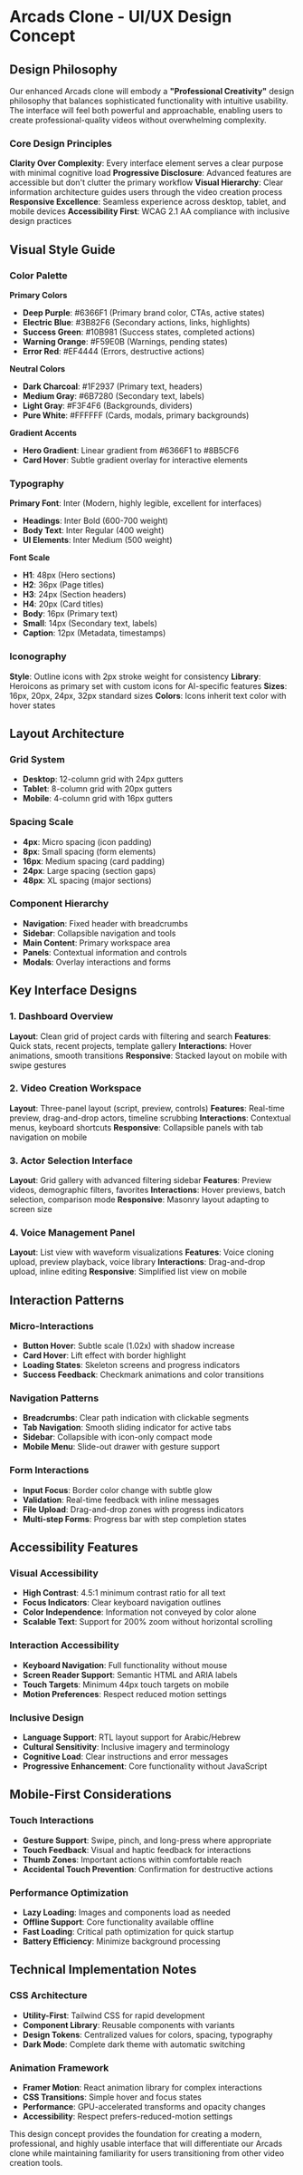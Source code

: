 # Arcads Clone - UI/UX Design Concept

## Design Philosophy

Our enhanced Arcads clone will embody a **"Professional Creativity"** design philosophy that balances sophisticated functionality with intuitive usability. The interface will feel both powerful and approachable, enabling users to create professional-quality videos without overwhelming complexity.

### Core Design Principles

**Clarity Over Complexity**: Every interface element serves a clear purpose with minimal cognitive load
**Progressive Disclosure**: Advanced features are accessible but don't clutter the primary workflow
**Visual Hierarchy**: Clear information architecture guides users through the video creation process
**Responsive Excellence**: Seamless experience across desktop, tablet, and mobile devices
**Accessibility First**: WCAG 2.1 AA compliance with inclusive design practices

## Visual Style Guide

### Color Palette

**Primary Colors**
- **Deep Purple**: #6366F1 (Primary brand color, CTAs, active states)
- **Electric Blue**: #3B82F6 (Secondary actions, links, highlights)
- **Success Green**: #10B981 (Success states, completed actions)
- **Warning Orange**: #F59E0B (Warnings, pending states)
- **Error Red**: #EF4444 (Errors, destructive actions)

**Neutral Colors**
- **Dark Charcoal**: #1F2937 (Primary text, headers)
- **Medium Gray**: #6B7280 (Secondary text, labels)
- **Light Gray**: #F3F4F6 (Backgrounds, dividers)
- **Pure White**: #FFFFFF (Cards, modals, primary backgrounds)

**Gradient Accents**
- **Hero Gradient**: Linear gradient from #6366F1 to #8B5CF6
- **Card Hover**: Subtle gradient overlay for interactive elements

### Typography

**Primary Font**: Inter (Modern, highly legible, excellent for interfaces)
- **Headings**: Inter Bold (600-700 weight)
- **Body Text**: Inter Regular (400 weight)
- **UI Elements**: Inter Medium (500 weight)

**Font Scale**
- **H1**: 48px (Hero sections)
- **H2**: 36px (Page titles)
- **H3**: 24px (Section headers)
- **H4**: 20px (Card titles)
- **Body**: 16px (Primary text)
- **Small**: 14px (Secondary text, labels)
- **Caption**: 12px (Metadata, timestamps)

### Iconography

**Style**: Outline icons with 2px stroke weight for consistency
**Library**: Heroicons as primary set with custom icons for AI-specific features
**Sizes**: 16px, 20px, 24px, 32px standard sizes
**Colors**: Icons inherit text color with hover states

## Layout Architecture

### Grid System
- **Desktop**: 12-column grid with 24px gutters
- **Tablet**: 8-column grid with 20px gutters  
- **Mobile**: 4-column grid with 16px gutters

### Spacing Scale
- **4px**: Micro spacing (icon padding)
- **8px**: Small spacing (form elements)
- **16px**: Medium spacing (card padding)
- **24px**: Large spacing (section gaps)
- **48px**: XL spacing (major sections)

### Component Hierarchy
- **Navigation**: Fixed header with breadcrumbs
- **Sidebar**: Collapsible navigation and tools
- **Main Content**: Primary workspace area
- **Panels**: Contextual information and controls
- **Modals**: Overlay interactions and forms

## Key Interface Designs

### 1. Dashboard Overview
**Layout**: Clean grid of project cards with filtering and search
**Features**: Quick stats, recent projects, template gallery
**Interactions**: Hover animations, smooth transitions
**Responsive**: Stacked layout on mobile with swipe gestures

### 2. Video Creation Workspace
**Layout**: Three-panel layout (script, preview, controls)
**Features**: Real-time preview, drag-and-drop actors, timeline scrubbing
**Interactions**: Contextual menus, keyboard shortcuts
**Responsive**: Collapsible panels with tab navigation on mobile

### 3. Actor Selection Interface
**Layout**: Grid gallery with advanced filtering sidebar
**Features**: Preview videos, demographic filters, favorites
**Interactions**: Hover previews, batch selection, comparison mode
**Responsive**: Masonry layout adapting to screen size

### 4. Voice Management Panel
**Layout**: List view with waveform visualizations
**Features**: Voice cloning upload, preview playback, voice library
**Interactions**: Drag-and-drop upload, inline editing
**Responsive**: Simplified list view on mobile

## Interaction Patterns

### Micro-Interactions
- **Button Hover**: Subtle scale (1.02x) with shadow increase
- **Card Hover**: Lift effect with border highlight
- **Loading States**: Skeleton screens and progress indicators
- **Success Feedback**: Checkmark animations and color transitions

### Navigation Patterns
- **Breadcrumbs**: Clear path indication with clickable segments
- **Tab Navigation**: Smooth sliding indicator for active tabs
- **Sidebar**: Collapsible with icon-only compact mode
- **Mobile Menu**: Slide-out drawer with gesture support

### Form Interactions
- **Input Focus**: Border color change with subtle glow
- **Validation**: Real-time feedback with inline messages
- **File Upload**: Drag-and-drop zones with progress indicators
- **Multi-step Forms**: Progress bar with step completion states

## Accessibility Features

### Visual Accessibility
- **High Contrast**: 4.5:1 minimum contrast ratio for all text
- **Focus Indicators**: Clear keyboard navigation outlines
- **Color Independence**: Information not conveyed by color alone
- **Scalable Text**: Support for 200% zoom without horizontal scrolling

### Interaction Accessibility
- **Keyboard Navigation**: Full functionality without mouse
- **Screen Reader Support**: Semantic HTML and ARIA labels
- **Touch Targets**: Minimum 44px touch targets on mobile
- **Motion Preferences**: Respect reduced motion settings

### Inclusive Design
- **Language Support**: RTL layout support for Arabic/Hebrew
- **Cultural Sensitivity**: Inclusive imagery and terminology
- **Cognitive Load**: Clear instructions and error messages
- **Progressive Enhancement**: Core functionality without JavaScript

## Mobile-First Considerations

### Touch Interactions
- **Gesture Support**: Swipe, pinch, and long-press where appropriate
- **Touch Feedback**: Visual and haptic feedback for interactions
- **Thumb Zones**: Important actions within comfortable reach
- **Accidental Touch Prevention**: Confirmation for destructive actions

### Performance Optimization
- **Lazy Loading**: Images and components load as needed
- **Offline Support**: Core functionality available offline
- **Fast Loading**: Critical path optimization for quick startup
- **Battery Efficiency**: Minimize background processing

## Technical Implementation Notes

### CSS Architecture
- **Utility-First**: Tailwind CSS for rapid development
- **Component Library**: Reusable components with variants
- **Design Tokens**: Centralized values for colors, spacing, typography
- **Dark Mode**: Complete dark theme with automatic switching

### Animation Framework
- **Framer Motion**: React animation library for complex interactions
- **CSS Transitions**: Simple hover and focus states
- **Performance**: GPU-accelerated transforms and opacity changes
- **Accessibility**: Respect prefers-reduced-motion settings

This design concept provides the foundation for creating a modern, professional, and highly usable interface that will differentiate our Arcads clone while maintaining familiarity for users transitioning from other video creation tools.

